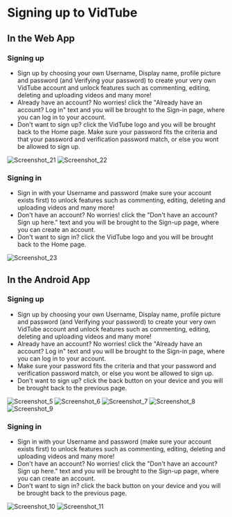 # Signing up to VidTube

## In the Web App
### Signing up
- Sign up by choosing your own Username, Display name, profile picture and password (and Verifying your password) to create your very own VidTube account 
  and unlock features such as commenting, editing, deleting and uploading videos and many more!
- Already have an account? No worries! click the "Already have an account? Log in" text and you will be brought to the Sign-in page, where you can log in 
  to your account.
- Don't want to sign up? click the VidTube logo and you will be brought back to the Home page.
  Make sure your password fits the criteria and that your password and verification password match, or else you wont be allowed to sign up.

![Screenshot_21](https://github.com/user-attachments/assets/3d86362f-5289-4e51-98a7-d38d2877d0f6)
![Screenshot_22](https://github.com/user-attachments/assets/b9f23caf-2ceb-4a3a-85c4-3a7ec13abba1)

### Signing in
- Sign in with your Username and password (make sure your account exists first) to unlock features such as commenting, editing, deleting and uploading videos and many more!
- Don't have an account? No worries! click the "Don't have an account? Sign up here." text and you will be brought to the Sign-up page, where you can create an account.
- Don't want to sign in? click the VidTube logo and you will be brought back to the Home page.

![Screenshot_23](https://github.com/user-attachments/assets/a5358f0d-88ea-4eb3-9531-4f05eb024c0c)

## In the Android App
### Signing up
- Sign up by choosing your own Username, Display name, profile picture and password (and Verifying your password) to create your very own VidTube account 
  and unlock features such as commenting, editing, deleting and uploading videos and many more!
- Already have an account? No worries! click the "Already have an account? Log in" text and you will be brought to the Sign-in page, where you can log in 
  to your account.
- Make sure your password fits the criteria and that your password and verification password match, or else you wont be allowed to sign up.
- Don't want to sign up? click the back button on your device and you will be brought back to the previous page.

![Screenshot_5](https://github.com/user-attachments/assets/f19d7c3f-0a8a-43c4-835b-bcaf0b36e415)
![Screenshot_6](https://github.com/user-attachments/assets/8ac0f545-10e8-4eac-aa68-88d5b0610b7b)
![Screenshot_7](https://github.com/user-attachments/assets/68614f23-5bcb-4807-a7a4-f9f472d67c3d)
![Screenshot_8](https://github.com/user-attachments/assets/53c5f313-eeeb-4167-ab81-546b7b64903e)
![Screenshot_9](https://github.com/user-attachments/assets/c6f2d1fd-9e54-4622-960b-09c5764e4415)


### Signing in
- Sign in with your Username and password (make sure your account exists first) to unlock features such as commenting, editing, deleting and uploading 
  videos and many more!
- Don't have an account? No worries! click the "Don't have an account? Sign up here." text and you will be brought to the Sign-up page, where you can 
  create an account.
- Don't want to sign in? click the back button on your device and you will be brought back to the previous page.

![Screenshot_10](https://github.com/user-attachments/assets/ce8d3a29-cd59-4d2c-b070-dbf726c04668)
![Screenshot_11](https://github.com/user-attachments/assets/03270a99-1ab6-4c0a-9e50-c0366849c169)
